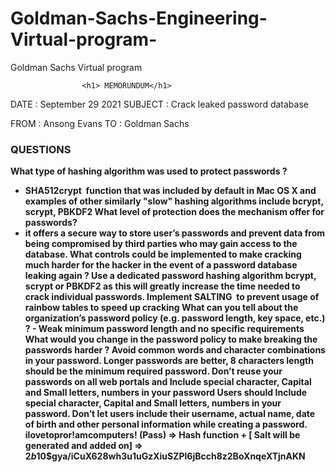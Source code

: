 # Goldman-Sachs-Engineering-Virtual-program-
Goldman Sachs Virtual  program 


                    <h1> MEMORUNDUM</h1>

DATE : September 29 2021         SUBJECT : Crack leaked password database

FROM : Ansong Evans                TO : Goldman Sachs	 

<h3>QUESTIONS</h3>

<b>What type of hashing algorithm was used to protect passwords ?<b/>
- SHA512crypt  function that was included by default in Mac OS X and examples of other similarly "slow" hashing algorithms include bcrypt, scrypt, PBKDF2
What level of protection does the mechanism offer for passwords?
- it offers a secure way to store user’s passwords and prevent data from being compromised by  third parties who may gain access to the database. 
What controls could be implemented to make cracking much harder for the hacker in the event of a password database leaking again ?
Use a dedicated password hashing algorithm bcrypt, scrypt or PBKDF2 as this will greatly increase the time needed to crack individual passwords.
Implement SALTING  to prevent usage of rainbow tables to speed up cracking
What can you tell about the organization’s password policy (e.g. password length, key space, etc.) ?
      - Weak minimum password length and no specific requirements 
What would you change in the password policy to make breaking the passwords harder ?
Avoid common words and character combinations in your password.
Longer passwords are better, 8 characters length should be the minimum required password. 
 Don’t reuse your passwords on all web portals and Include special character, Capital and Small letters, numbers in your password
Users should  Include special character, Capital and Small letters, numbers in your password.
Don’t let users include their username, actual name, date of birth and other personal information while creating a password.
ilovetopror!amcomputers! (Pass) => Hash function + [ Salt will be generated and added on] => $2b$10$gya/iCuX628wh3u1uGzXiuSZPl6jBcch8z2BoXnqeXTjnAKN
